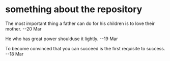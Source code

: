 # something about the repository
The most important thing a father can do for his children is to love their mother. --20 Mar

He who has great power shoulduse it lightly. --19 Mar

To become convinced that you can succeed is the first requisite to success. --18 Mar
